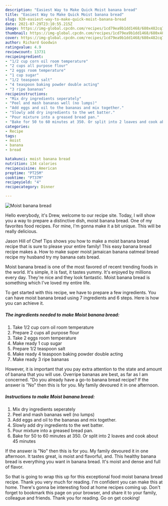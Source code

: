 ```yaml
---
description: "Easiest Way to Make Quick Moist banana bread"
title: "Easiest Way to Make Quick Moist banana bread"
slug: 920-easiest-way-to-make-quick-moist-banana-bread
date: 2021-07-29T23:10:55.215Z
image: https://img-global.cpcdn.com/recipes/1cd79ea9b1dd1468/680x482cq70/moist-banana-bread-recipe-main-photo.jpg
thumbnail: https://img-global.cpcdn.com/recipes/1cd79ea9b1dd1468/680x482cq70/moist-banana-bread-recipe-main-photo.jpg
cover: https://img-global.cpcdn.com/recipes/1cd79ea9b1dd1468/680x482cq70/moist-banana-bread-recipe-main-photo.jpg
author: Richard Goodwin
ratingvalue: 4.9
reviewcount: 13731
recipeingredient:
- "1/2 cup corn oil room temperature"
- "2 cups all purpose flour"
- "2 eggs room temperature"
- "1 cup sugar"
- "1/2 teaspoon salt"
- "4 teaspoon baking powder double acting"
- "3 ripe bananas"
recipeinstructions:
- "Mix dry ingredients seperately"
- "Peel and mash bananas well (no lumps)"
- "Add eggs and oil to the bananas and mix together."
- "Slowly add dry ingredients to the wet batter."
- "Pour mixture into a greased bread pan."
- "Bake for 50 to 60 minutes at 350. Or split into 2 loaves and cook about 45 minutes"
categories:
- Recipe
tags:
- moist
- banana
- bread

katakunci: moist banana bread 
nutrition: 134 calories
recipecuisine: American
preptime: "PT25M"
cooktime: "PT37M"
recipeyield: "4"
recipecategory: Dinner

---
```



![Moist banana bread](https://img-global.cpcdn.com/recipes/1cd79ea9b1dd1468/680x482cq70/moist-banana-bread-recipe-main-photo.jpg)

Hello everybody, it's Drew, welcome to our recipe site. Today, I will show you a way to prepare a distinctive dish, moist banana bread. One of my favorites food recipes. For mine, I'm gonna make it a bit unique. This will be really delicious.

Jason Hill of Chef Tips shows you how to make a moist banana bread recipe that is sure to please your entire family! This easy banana bread recipe makes a. How to make super moist jamaican banana oatmeal bread recipe my husband try my banana oats bread.

Moist banana bread is one of the most favored of recent trending foods in the world. It's simple, it is fast, it tastes yummy. It's enjoyed by millions every day. They're nice and they look fantastic. Moist banana bread is something which I've loved my entire life.


To get started with this recipe, we have to prepare a few ingredients. You can have moist banana bread using 7 ingredients and 6 steps. Here is how you can achieve it.

<!--inarticleads1-->

##### The ingredients needed to make Moist banana bread:

1. Take 1/2 cup corn oil room temperature
1. Prepare 2 cups all purpose flour
1. Take 2 eggs room temperature
1. Make ready 1 cup sugar
1. Prepare 1/2 teaspoon salt
1. Make ready 4 teaspoon baking powder double acting
1. Make ready 3 ripe bananas


However, it is important that you pay extra attention to the state and amount of banana that you will use. Overripe bananas are best, as far as I am concerned. &#34;Do you already have a go-to banana bread recipe? If the answer is &#34;No&#34; then this is for you. My family devoured it in one afternoon. 

<!--inarticleads2-->

##### Instructions to make Moist banana bread:

1. Mix dry ingredients seperately
1. Peel and mash bananas well (no lumps)
1. Add eggs and oil to the bananas and mix together.
1. Slowly add dry ingredients to the wet batter.
1. Pour mixture into a greased bread pan.
1. Bake for 50 to 60 minutes at 350. Or split into 2 loaves and cook about 45 minutes


If the answer is &#34;No&#34; then this is for you. My family devoured it in one afternoon. It tastes great, is moist and flavorful, and. This healthy banana bread is everything you want in banana bread. It&#39;s moist and dense and full of flavor. 

So that is going to wrap this up for this exceptional food moist banana bread recipe. Thank you very much for reading. I'm confident you can make this at home. There's gonna be interesting food at home recipes coming up. Don't forget to bookmark this page on your browser, and share it to your family, colleague and friends. Thank you for reading. Go on get cooking!
